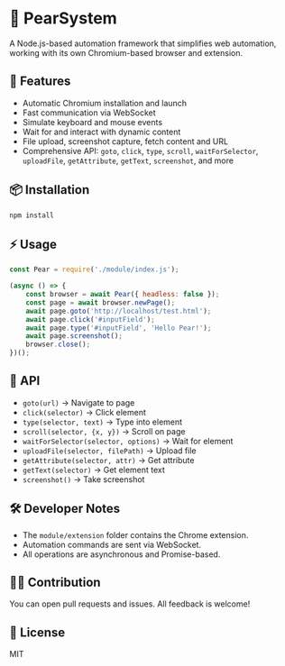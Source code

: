 # 🍐 PearSystem

A Node.js-based automation framework that simplifies web automation, working with its own Chromium-based browser and extension.

## 🚀 Features
- Automatic Chromium installation and launch
- Fast communication via WebSocket
- Simulate keyboard and mouse events
- Wait for and interact with dynamic content
- File upload, screenshot capture, fetch content and URL
- Comprehensive API: `goto`, `click`, `type`, `scroll`, `waitForSelector`, `uploadFile`, `getAttribute`, `getText`, `screenshot`, and more

## 📦 Installation
```bash
npm install
```

## ⚡️ Usage
```js
const Pear = require('./module/index.js');

(async () => {
    const browser = await Pear({ headless: false });
    const page = await browser.newPage();
    await page.goto('http://localhost/test.html');
    await page.click('#inputField');
    await page.type('#inputField', 'Hello Pear!');
    await page.screenshot();
    browser.close();
})();
```

## 🧩 API
- `goto(url)` → Navigate to page
- `click(selector)` → Click element
- `type(selector, text)` → Type into element
- `scroll(selector, {x, y})` → Scroll on page
- `waitForSelector(selector, options)` → Wait for element
- `uploadFile(selector, filePath)` → Upload file
- `getAttribute(selector, attr)` → Get attribute
- `getText(selector)` → Get element text
- `screenshot()` → Take screenshot

## 🛠️ Developer Notes
- The `module/extension` folder contains the Chrome extension.
- Automation commands are sent via WebSocket.
- All operations are asynchronous and Promise-based.

## 👨‍💻 Contribution
You can open pull requests and issues. All feedback is welcome!

## 📄 License
MIT
